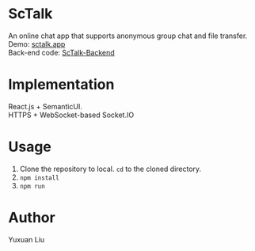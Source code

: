 # ScTalk
An online chat app that supports anonymous group chat and file transfer.<br>
Demo: <a href='https://sctalk.app'>sctalk.app</a><br>
Back-end code: <a href='https://github.com/rickliu131/ScTalk-Backend'>ScTalk-Backend</a>

# Implementation
React.js + SemanticUI.<br>
HTTPS + WebSocket-based Socket.IO

# Usage  
1. Clone the repository to local. `cd` to the cloned directory.
2. `npm install`
3. `npm run`

# Author
Yuxuan Liu
